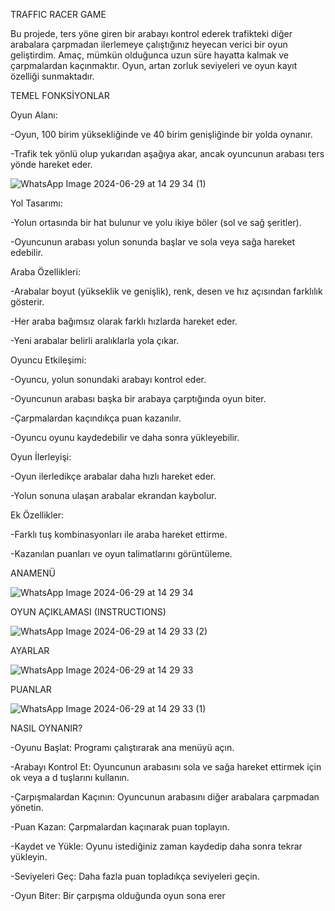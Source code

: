 TRAFFIC RACER GAME


Bu projede, ters yöne giren bir arabayı kontrol ederek trafikteki diğer arabalara çarpmadan ilerlemeye çalıştığınız heyecan verici bir oyun geliştirdim. Amaç, mümkün olduğunca uzun süre hayatta kalmak ve çarpmalardan kaçınmaktır. Oyun, artan zorluk seviyeleri ve oyun kayıt özelliği sunmaktadır.

TEMEL FONKSİYONLAR

Oyun Alanı:

-Oyun, 100 birim yüksekliğinde ve 40 birim genişliğinde bir yolda oynanır.

-Trafik tek yönlü olup yukarıdan aşağıya akar, ancak oyuncunun arabası ters yönde hareket eder.

![WhatsApp Image 2024-06-29 at 14 29 34 (1)](https://github.com/KaanHacikerimli/Traffic-Racer-Game/assets/157970047/31f23bf1-af06-4ad0-aa6f-f1eb5d14e5a7)

Yol Tasarımı:

-Yolun ortasında bir hat bulunur ve yolu ikiye böler (sol ve sağ şeritler).

-Oyuncunun arabası yolun sonunda başlar ve sola veya sağa hareket edebilir.

Araba Özellikleri:

-Arabalar boyut (yükseklik ve genişlik), renk, desen ve hız açısından farklılık gösterir.

-Her araba bağımsız olarak farklı hızlarda hareket eder.

-Yeni arabalar belirli aralıklarla yola çıkar.

Oyuncu Etkileşimi:

-Oyuncu, yolun sonundaki arabayı kontrol eder.

-Oyuncunun arabası başka bir arabaya çarptığında oyun biter.

-Çarpmalardan kaçındıkça puan kazanılır.

-Oyuncu oyunu kaydedebilir ve daha sonra yükleyebilir.

Oyun İlerleyişi:

-Oyun ilerledikçe arabalar daha hızlı hareket eder.

-Yolun sonuna ulaşan arabalar ekrandan kaybolur.

Ek Özellikler:

-Farklı tuş kombinasyonları ile araba hareket ettirme.

-Kazanılan puanları ve oyun talimatlarını görüntüleme.

ANAMENÜ

![WhatsApp Image 2024-06-29 at 14 29 34](https://github.com/KaanHacikerimli/Traffic-Racer-Game/assets/157970047/056832d1-2567-4cff-9cab-8699adffd027)

OYUN AÇIKLAMASI (INSTRUCTIONS)

![WhatsApp Image 2024-06-29 at 14 29 33 (2)](https://github.com/KaanHacikerimli/Traffic-Racer-Game/assets/157970047/12b86039-ed0f-43c4-bd04-a2813e2606e3)

AYARLAR

![WhatsApp Image 2024-06-29 at 14 29 33](https://github.com/KaanHacikerimli/Traffic-Racer-Game/assets/157970047/78e7d670-a7be-493c-82f6-a12ca297ac48)

PUANLAR

![WhatsApp Image 2024-06-29 at 14 29 33 (1)](https://github.com/KaanHacikerimli/Traffic-Racer-Game/assets/157970047/736056f1-feaa-4cad-b60b-a017538d3dc2)

NASIL OYNANIR?

-Oyunu Başlat: Programı çalıştırarak ana menüyü açın.

-Arabayı Kontrol Et: Oyuncunun arabasını sola ve sağa hareket ettirmek için ok veya a d tuşlarını kullanın.

-Çarpışmalardan Kaçının: Oyuncunun arabasını diğer arabalara çarpmadan yönetin.

-Puan Kazan: Çarpmalardan kaçınarak puan toplayın.

-Kaydet ve Yükle: Oyunu istediğiniz zaman kaydedip daha sonra tekrar yükleyin.

-Seviyeleri Geç: Daha fazla puan topladıkça seviyeleri geçin.

-Oyun Biter: Bir çarpışma olduğunda oyun sona erer






